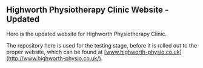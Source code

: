## Highworth Physiotherapy Clinic Website - Updated

Here is the updated website for Highworth Physiotherapy Clinic.

The repository here is used for the testing stage, before it is rolled out to the proper website, which can be found at [www.highworth-physio.co.uk](http://www.highworth-physio.co.uk/).